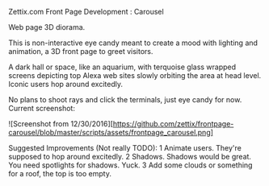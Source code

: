 Zettix.com Front Page Development : Carousel

Web page 3D diorama.

This is non-interactive eye candy meant to create a mood with
lighting and animation, a 3D front page to greet visitors.

A dark hall or space, like an aquarium, with terquoise glass wrapped
screens depicting top Alexa web sites slowly orbiting the area at
head level.  Iconic users hop around excitedly.

No plans to shoot rays and click the terminals, just eye candy for now. Current screenshot:

![Screenshot from 12/30/2016][https://github.com/zettix/frontpage-carousel/blob/master/scripts/assets/frontpage_carousel.png]

Suggested Improvements (Not really TODO):
1 Animate users.  They're supposed to hop around excitedly.
2 Shadows.  Shadows would be great.  You need spotlights for shadows.  Yuck.
3 Add some clouds or something for a roof, the top is too empty.

